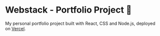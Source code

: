 # Webstack - Portfolio Project :briefcase:

My personal portfolio project built with React, CSS and Node.js, deployed on [Vercel](https://vercel.com).

